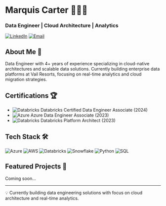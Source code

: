 # Marquis Carter 👨🏾‍💻
### Data Engineer | Cloud Architecture | Analytics

[![LinkedIn](https://img.shields.io/badge/LinkedIn-0077B5?style=for-the-badge&logo=linkedin&logoColor=white)](your-linkedin-url)
[![Email](https://img.shields.io/badge/Email-D14836?style=for-the-badge&logo=gmail&logoColor=white)](mailto:marq.dcarter@gmail.com)

## About Me 🚀
Data Engineer with 4+ years of experience specializing in cloud-native architectures and scalable data solutions. Currently building enterprise data platforms at Vail Resorts, focusing on real-time analytics and cloud migration strategies.

## Certifications 🏆
- ![Databricks](https://img.shields.io/badge/Databricks-FF3621?style=flat&logo=Databricks&logoColor=white) Databricks Certified Data Engineer Associate (2024)
- ![Azure](https://img.shields.io/badge/Azure-0089D6?style=flat&logo=microsoft-azure&logoColor=white) Azure Data Engineer Associate (2023)
- ![Databricks](https://img.shields.io/badge/Databricks-FF3621?style=flat&logo=Databricks&logoColor=white) Databricks Platform Architect (2023)

## Tech Stack 🛠️
![Azure](https://img.shields.io/badge/Azure-0089D6?style=for-the-badge&logo=microsoft-azure&logoColor=white)
![AWS](https://img.shields.io/badge/AWS-232F3E?style=for-the-badge&logo=amazon-aws&logoColor=white)
![Databricks](https://img.shields.io/badge/Databricks-FF3621?style=for-the-badge&logo=Databricks&logoColor=white)
![Snowflake](https://img.shields.io/badge/Snowflake-29B5E8?style=for-the-badge&logo=snowflake&logoColor=white)
![Python](https://img.shields.io/badge/Python-3776AB?style=for-the-badge&logo=python&logoColor=white)
![SQL](https://img.shields.io/badge/SQL-4479A1?style=for-the-badge&logo=mysql&logoColor=white)

## Featured Projects 🌟
Coming soon...

<!-- We'll add projects as we develop them -->

---
💡 Currently building data engineering solutions with focus on cloud architecture and real-time analytics.
